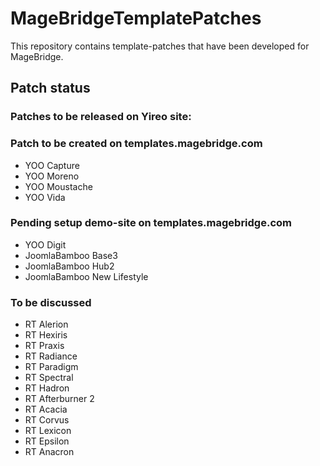 # MageBridgeTemplatePatches
This repository contains template-patches that have been developed for
MageBridge.

## Patch status

### Patches to be released on Yireo site:

### Patch to be created on templates.magebridge.com
* YOO Capture
* YOO Moreno
* YOO Moustache
* YOO Vida

### Pending setup demo-site on templates.magebridge.com
* YOO Digit
* JoomlaBamboo Base3
* JoomlaBamboo Hub2
* JoomlaBamboo New Lifestyle

### To be discussed
* RT Alerion
* RT Hexiris
* RT Praxis
* RT Radiance
* RT Paradigm
* RT Spectral
* RT Hadron
* RT Afterburner 2
* RT Acacia
* RT Corvus
* RT Lexicon
* RT Epsilon
* RT Anacron

